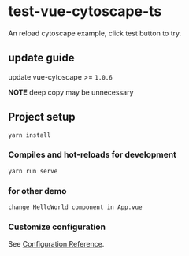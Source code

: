 # test-vue-cytoscape-ts

An reload cytoscape example, click test button to try.

## update guide
update vue-cytoscape >= `1.0.6`

**NOTE** deep copy may be unnecessary

## Project setup
```
yarn install
```

### Compiles and hot-reloads for development
```
yarn run serve
```

### for other demo

`change HelloWorld component in App.vue`

### Customize configuration
See [Configuration Reference](https://cli.vuejs.org/config/).
